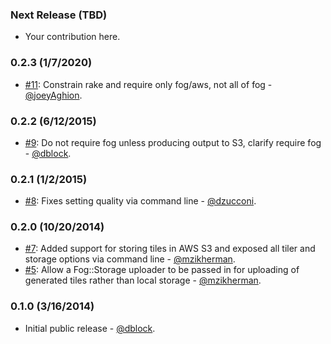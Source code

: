 ### Next Release (TBD)

* Your contribution here.

### 0.2.3 (1/7/2020)

* [#11](https://github.com/dblock/dzt/pull/11): Constrain rake and require only fog/aws, not all of fog - [@joeyAghion](https://github.com/joeyAghion).

### 0.2.2 (6/12/2015)

* [#9](https://github.com/dblock/dzt/issues/9): Do not require fog unless producing output to S3, clarify require fog - [@dblock](https://github.com/dblock).

### 0.2.1 (1/2/2015)

* [#8](https://github.com/dblock/dzt/pull/8): Fixes setting quality via command line - [@dzucconi](https://github.com/dzucconi).

### 0.2.0 (10/20/2014)

* [#7](https://github.com/dblock/dzt/pull/7): Added support for storing tiles in AWS S3 and exposed all tiler and storage options via command line - [@mzikherman](https://github.com/mzikherman).
* [#5](https://github.com/dblock/dzt/pull/5): Allow a Fog::Storage uploader to be passed in for uploading of generated tiles rather than local storage - [@mzikherman](https://github.com/mzikherman).

### 0.1.0 (3/16/2014)

* Initial public release - [@dblock](https://github.com/dblock).
